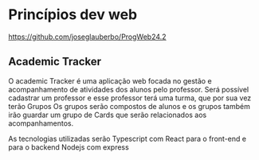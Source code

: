 # Princípios dev web

https://github.com/joseglauberbo/ProgWeb24.2

## Academic Tracker

O academic Tracker é uma aplicação web focada no gestão e acompanhamento de atividades dos alunos pelo professor.
Será possível cadastrar um professor e esse professor terá uma turma, que por sua vez terão Grupos
Os grupos serão compostos de alunos e os grupos também irão guardar um grupo de Cards que serão relacionados aos acompanhamentos.

As tecnologias utilizadas serão Typescript com React para o front-end e para o backend Nodejs com express
